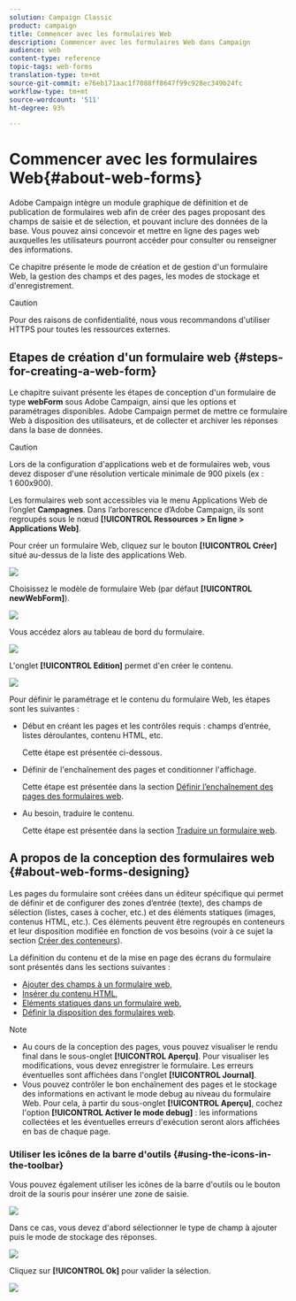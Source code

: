 ```yaml
---
solution: Campaign Classic
product: campaign
title: Commencer avec les formulaires Web
description: Commencer avec les formulaires Web dans Campaign
audience: web
content-type: reference
topic-tags: web-forms
translation-type: tm+mt
source-git-commit: e76eb171aac1f7088ff8647f99c928ec349b24fc
workflow-type: tm+mt
source-wordcount: '511'
ht-degree: 93%

---
```



# Commencer avec les formulaires Web{#about-web-forms}

Adobe Campaign intègre un module graphique de définition et de publication de formulaires web afin de créer des pages proposant des champs de saisie et de sélection, et pouvant inclure des données de la base. Vous pouvez ainsi concevoir et mettre en ligne des pages web auxquelles les utilisateurs pourront accéder pour consulter ou renseigner des informations.

Ce chapitre présente le mode de création et de gestion d&#39;un formulaire Web, la gestion des champs et des pages, les modes de stockage et d&#39;enregistrement.

>[!CAUTION]
>
>Pour des raisons de confidentialité, nous vous recommandons d&#39;utiliser HTTPS pour toutes les ressources externes.

## Etapes de création d&#39;un formulaire web {#steps-for-creating-a-web-form}

Le chapitre suivant présente les étapes de conception d&#39;un formulaire de type **webForm** sous Adobe Campaign, ainsi que les options et paramétrages disponibles. Adobe Campaign permet de mettre ce formulaire Web à disposition des utilisateurs, et de collecter et archiver les réponses dans la base de données.

>[!CAUTION]
>
>Lors de la configuration d&#39;applications web et de formulaires web, vous devez disposer d&#39;une résolution verticale minimale de 900 pixels (ex : 1 600x900).

Les formulaires web sont accessibles via le menu Applications Web de l’onglet **Campagnes**. Dans l’arborescence d’Adobe Campaign, ils sont regroupés sous le nœud **[!UICONTROL Ressources > En ligne > Applications Web]**.

Pour créer un formulaire Web, cliquez sur le bouton **[!UICONTROL Créer]** situé au-dessus de la liste des applications Web.

![](assets/webapp_create_new.png)

Choisissez le modèle de formulaire Web (par défaut **[!UICONTROL newWebForm]**).

![](assets/s_ncs_admin_survey_select_template.png)

Vous accédez alors au tableau de bord du formulaire.

![](assets/webapp_empty_dashboard.png)

L&#39;onglet **[!UICONTROL Edition]** permet d&#39;en créer le contenu.

![](assets/webapp_edit_tab.png)

Pour définir le paramétrage et le contenu du formulaire Web, les étapes sont les suivantes :

* Début en créant les pages et les contrôles requis : champs d’entrée, listes déroulantes, contenu HTML, etc.

   Cette étape est présentée ci-dessous.

* Définir de l&#39;enchaînement des pages et conditionner l&#39;affichage.

   Cette étape est présentée dans la section [Définir l’enchaînement des pages des formulaires web](../../web/using/defining-web-forms-page-sequencing.md).

* Au besoin, traduire le contenu.

   Cette étape est présentée dans la section [Traduire un formulaire web](../../web/using/translating-a-web-form.md).

## A propos de la conception des formulaires web {#about-web-forms-designing}

Les pages du formulaire sont créées dans un éditeur spécifique qui permet de définir et de configurer des zones d’entrée (texte), des champs de sélection (listes, cases à cocher, etc.) et des éléments statiques (images, contenus HTML, etc.). Ces éléments peuvent être regroupés en conteneurs et leur disposition modifiée en fonction de vos besoins (voir à ce sujet la section [Créer des conteneurs](../../web/using/defining-web-forms-layout.md#creating-containers)).

La définition du contenu et de la mise en page des écrans du formulaire sont présentés dans les sections suivantes :

* [Ajouter des champs à un formulaire web](../../web/using/adding-fields-to-a-web-form.md),
* [Insérer du contenu HTML](../../web/using/static-elements-in-a-web-form.md#inserting-html-content),
* [Eléments statiques dans un formulaire web](../../web/using/static-elements-in-a-web-form.md),
* [Définir la disposition des formulaires web](../../web/using/defining-web-forms-layout.md).

>[!NOTE]
>
>* Au cours de la conception des pages, vous pouvez visualiser le rendu final dans le sous-onglet **[!UICONTROL Aperçu]**. Pour visualiser les modifications, vous devez enregistrer le formulaire. Les erreurs éventuelles sont affichées dans l&#39;onglet **[!UICONTROL Journal]**.
>* Vous pouvez contrôler le bon enchaînement des pages et le stockage des informations en activant le mode debug au niveau du formulaire Web. Pour cela, à partir du sous-onglet **[!UICONTROL Aperçu]**, cochez l&#39;option **[!UICONTROL Activer le mode debug]** : les informations collectées et les éventuelles erreurs d&#39;exécution seront alors affichées en bas de chaque page.

>



### Utiliser les icônes de la barre d&#39;outils {#using-the-icons-in-the-toolbar}

Vous pouvez également utiliser les icônes de la barre d&#39;outils ou le bouton droit de la souris pour insérer une zone de saisie.

![](assets/s_ncs_admin_webform_add_selection.png)

Dans ce cas, vous devez d&#39;abord sélectionner le type de champ à ajouter puis le mode de stockage des réponses.

![](assets/s_ncs_admin_webform_select_storage.png)

Cliquez sur **[!UICONTROL Ok]** pour valider la sélection.

![](assets/s_ncs_admin_webform_confirm_storage.png)

